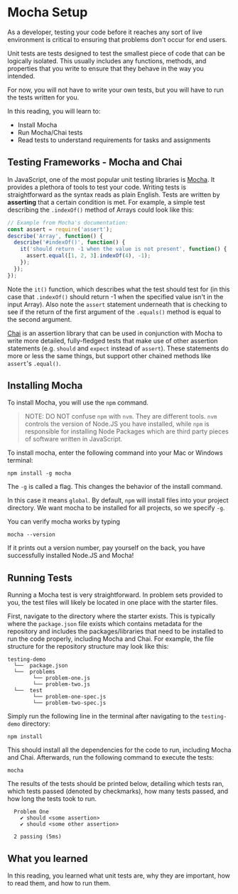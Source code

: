 # Mocha Setup

As a developer, testing your code before it reaches any sort of live
environment is critical to ensuring that problems don't occur for end users.

Unit tests are tests designed to test the smallest piece of code that can be
logically isolated. This usually includes any functions, methods, and properties
that you write to ensure that they behave in the way you intended.

For now, you will not have to write your own tests, but you will have to run the
tests written for you.

In this reading, you will learn to:

- Install Mocha
- Run Mocha/Chai tests
- Read tests to understand requirements for tasks and assignments

## Testing Frameworks - Mocha and Chai

In JavaScript, one of the most popular unit testing libraries is [Mocha]. It
provides a plethora of tools to test your code. Writing tests is straightforward
as the syntax reads as plain English. Tests are written by **asserting** that
a certain condition is met. For example, a simple test describing the
`.indexOf()` method of Arrays could look like this:

```js
// Example from Mocha's documentation:
const assert = require('assert');
describe('Array', function() {
  describe('#indexOf()', function() {
    it('should return -1 when the value is not present', function() {
      assert.equal([1, 2, 3].indexOf(4), -1);
    });
  });
});
```

Note the `it()` function, which describes what the test should test for (in this
case that `.indexOf()` should return -1 when the specified value isn't in the
input Array). Also note the `assert` statement underneath that is checking to
see if the return of the first argument of the `.equals()` method is equal to
the second argument.

[Chai] is an assertion library that can be used in conjunction with Mocha to
write more detailed, fully-fledged tests that make use of other assertion
statements (e.g. `should` and `expect` instead of `assert`). These statements
do more or less the same things, but support other chained methods like
`assert`'s `.equal()`.

## Installing Mocha

To install Mocha, you will use the `npm` command.

> NOTE: DO NOT confuse `npm` with `nvm`. They are different tools. `nvm`
> controls the version of Node.JS you have installed, while `npm` is responsible
> for installing Node Packages which are third party pieces of software written
> in JavaScript.

To install mocha, enter the following command into your Mac or Windows terminal:

```shell
npm install -g mocha
```

The `-g` is called a flag. This changes the behavior of the install command.

In this case it means `global`.  By default, `npm` will install files into your
project directory.  We want mocha to be installed for all projects, so we
specify `-g`.

You can verify mocha works by typing

`mocha --version`

If it prints out a version number, pay yourself on the back, you have
successfully installed Node.JS and Mocha!

## Running Tests

Running a Mocha test is very straightforward. In problem sets provided to you,
the test files will likely be located in one place with the starter files.

First, navigate to the directory where the starter exists. This is typically
where the `package.json` file exists which contains metadata for the repository
and includes the packages/libraries that need to be installed to run the code
properly, including Mocha and Chai. For example, the file structure for the
repository structure may look like this:

```plaintext
testing-demo
  └──  package.json
  └──  problems
        └── problem-one.js
        └── problem-two.js
  └──  test
        └── problem-one-spec.js
        └── problem-two-spec.js
```

Simply run the following line in the terminal after navigating to the
`testing-demo` directory:

```shell
npm install
```

This should install all the dependencies for the code to run, including Mocha
and Chai. Afterwards, run the following command to execute the tests:

```shell
mocha
```

The results of the tests should be printed below, detailing which tests ran,
which tests passed (denoted by checkmarks), how many tests passed, and how long
the tests took to run.

```shell
  Problem One
    ✔ should <some assertion>
    ✔ should <some other assertion>

  2 passing (5ms)
```

## What you learned

In this reading, you learned what unit tests are, why they are important, how
to read them, and how to run them.

[Mocha]: https://mochajs.org/
[Chai]: https://www.chaijs.com/

